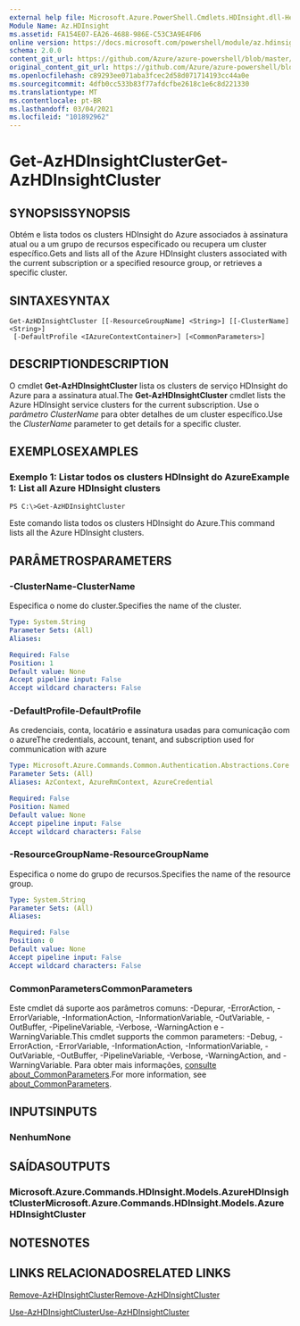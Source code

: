 ```yaml
---
external help file: Microsoft.Azure.PowerShell.Cmdlets.HDInsight.dll-Help.xml
Module Name: Az.HDInsight
ms.assetid: FA154E07-EA26-4688-986E-C53C3A9E4F06
online version: https://docs.microsoft.com/powershell/module/az.hdinsight/get-azhdinsightcluster
schema: 2.0.0
content_git_url: https://github.com/Azure/azure-powershell/blob/master/src/HDInsight/HDInsight/help/Get-AzHDInsightCluster.md
original_content_git_url: https://github.com/Azure/azure-powershell/blob/master/src/HDInsight/HDInsight/help/Get-AzHDInsightCluster.md
ms.openlocfilehash: c89293ee071aba3fcec2d58d071714193cc44a0e
ms.sourcegitcommit: 4dfb0cc533b83f77afdcfbe2618c1e6c8d221330
ms.translationtype: MT
ms.contentlocale: pt-BR
ms.lasthandoff: 03/04/2021
ms.locfileid: "101892962"
---
```

# <span data-ttu-id="cbc3f-101">Get-AzHDInsightCluster</span><span class="sxs-lookup"><span data-stu-id="cbc3f-101">Get-AzHDInsightCluster</span></span>

## <span data-ttu-id="cbc3f-102">SYNOPSIS</span><span class="sxs-lookup"><span data-stu-id="cbc3f-102">SYNOPSIS</span></span>
<span data-ttu-id="cbc3f-103">Obtém e lista todos os clusters HDInsight do Azure associados à assinatura atual ou a um grupo de recursos especificado ou recupera um cluster específico.</span><span class="sxs-lookup"><span data-stu-id="cbc3f-103">Gets and lists all of the Azure HDInsight clusters associated with the current subscription or a specified resource group, or retrieves a specific cluster.</span></span>

## <span data-ttu-id="cbc3f-104">SINTAXE</span><span class="sxs-lookup"><span data-stu-id="cbc3f-104">SYNTAX</span></span>

```
Get-AzHDInsightCluster [[-ResourceGroupName] <String>] [[-ClusterName] <String>]
 [-DefaultProfile <IAzureContextContainer>] [<CommonParameters>]
```

## <span data-ttu-id="cbc3f-105">DESCRIPTION</span><span class="sxs-lookup"><span data-stu-id="cbc3f-105">DESCRIPTION</span></span>
<span data-ttu-id="cbc3f-106">O cmdlet **Get-AzHDInsightCluster** lista os clusters de serviço HDInsight do Azure para a assinatura atual.</span><span class="sxs-lookup"><span data-stu-id="cbc3f-106">The **Get-AzHDInsightCluster** cmdlet lists the Azure HDInsight service clusters for the current subscription.</span></span>
<span data-ttu-id="cbc3f-107">Use o *parâmetro ClusterName* para obter detalhes de um cluster específico.</span><span class="sxs-lookup"><span data-stu-id="cbc3f-107">Use the *ClusterName* parameter to get details for a specific cluster.</span></span>

## <span data-ttu-id="cbc3f-108">EXEMPLOS</span><span class="sxs-lookup"><span data-stu-id="cbc3f-108">EXAMPLES</span></span>

### <span data-ttu-id="cbc3f-109">Exemplo 1: Listar todos os clusters HDInsight do Azure</span><span class="sxs-lookup"><span data-stu-id="cbc3f-109">Example 1: List all Azure HDInsight clusters</span></span>
```
PS C:\>Get-AzHDInsightCluster
```

<span data-ttu-id="cbc3f-110">Este comando lista todos os clusters HDInsight do Azure.</span><span class="sxs-lookup"><span data-stu-id="cbc3f-110">This command lists all the Azure HDInsight clusters.</span></span>

## <span data-ttu-id="cbc3f-111">PARÂMETROS</span><span class="sxs-lookup"><span data-stu-id="cbc3f-111">PARAMETERS</span></span>

### <span data-ttu-id="cbc3f-112">-ClusterName</span><span class="sxs-lookup"><span data-stu-id="cbc3f-112">-ClusterName</span></span>
<span data-ttu-id="cbc3f-113">Especifica o nome do cluster.</span><span class="sxs-lookup"><span data-stu-id="cbc3f-113">Specifies the name of the cluster.</span></span>

```yaml
Type: System.String
Parameter Sets: (All)
Aliases:

Required: False
Position: 1
Default value: None
Accept pipeline input: False
Accept wildcard characters: False
```

### <span data-ttu-id="cbc3f-114">-DefaultProfile</span><span class="sxs-lookup"><span data-stu-id="cbc3f-114">-DefaultProfile</span></span>
<span data-ttu-id="cbc3f-115">As credenciais, conta, locatário e assinatura usadas para comunicação com o azure</span><span class="sxs-lookup"><span data-stu-id="cbc3f-115">The credentials, account, tenant, and subscription used for communication with azure</span></span>

```yaml
Type: Microsoft.Azure.Commands.Common.Authentication.Abstractions.Core.IAzureContextContainer
Parameter Sets: (All)
Aliases: AzContext, AzureRmContext, AzureCredential

Required: False
Position: Named
Default value: None
Accept pipeline input: False
Accept wildcard characters: False
```

### <span data-ttu-id="cbc3f-116">-ResourceGroupName</span><span class="sxs-lookup"><span data-stu-id="cbc3f-116">-ResourceGroupName</span></span>
<span data-ttu-id="cbc3f-117">Especifica o nome do grupo de recursos.</span><span class="sxs-lookup"><span data-stu-id="cbc3f-117">Specifies the name of the resource group.</span></span>

```yaml
Type: System.String
Parameter Sets: (All)
Aliases:

Required: False
Position: 0
Default value: None
Accept pipeline input: False
Accept wildcard characters: False
```

### <span data-ttu-id="cbc3f-118">CommonParameters</span><span class="sxs-lookup"><span data-stu-id="cbc3f-118">CommonParameters</span></span>
<span data-ttu-id="cbc3f-119">Este cmdlet dá suporte aos parâmetros comuns: -Depurar, -ErrorAction, -ErrorVariable, -InformationAction, -InformationVariable, -OutVariable, -OutBuffer, -PipelineVariable, -Verbose, -WarningAction e -WarningVariable.</span><span class="sxs-lookup"><span data-stu-id="cbc3f-119">This cmdlet supports the common parameters: -Debug, -ErrorAction, -ErrorVariable, -InformationAction, -InformationVariable, -OutVariable, -OutBuffer, -PipelineVariable, -Verbose, -WarningAction, and -WarningVariable.</span></span> <span data-ttu-id="cbc3f-120">Para obter mais informações, [consulte about_CommonParameters](http://go.microsoft.com/fwlink/?LinkID=113216).</span><span class="sxs-lookup"><span data-stu-id="cbc3f-120">For more information, see [about_CommonParameters](http://go.microsoft.com/fwlink/?LinkID=113216).</span></span>

## <span data-ttu-id="cbc3f-121">INPUTS</span><span class="sxs-lookup"><span data-stu-id="cbc3f-121">INPUTS</span></span>

### <span data-ttu-id="cbc3f-122">Nenhum</span><span class="sxs-lookup"><span data-stu-id="cbc3f-122">None</span></span>

## <span data-ttu-id="cbc3f-123">SAÍDAS</span><span class="sxs-lookup"><span data-stu-id="cbc3f-123">OUTPUTS</span></span>

### <span data-ttu-id="cbc3f-124">Microsoft.Azure.Commands.HDInsight.Models.AzureHDInsightCluster</span><span class="sxs-lookup"><span data-stu-id="cbc3f-124">Microsoft.Azure.Commands.HDInsight.Models.AzureHDInsightCluster</span></span>

## <span data-ttu-id="cbc3f-125">NOTES</span><span class="sxs-lookup"><span data-stu-id="cbc3f-125">NOTES</span></span>

## <span data-ttu-id="cbc3f-126">LINKS RELACIONADOS</span><span class="sxs-lookup"><span data-stu-id="cbc3f-126">RELATED LINKS</span></span>

[<span data-ttu-id="cbc3f-127">Remove-AzHDInsightCluster</span><span class="sxs-lookup"><span data-stu-id="cbc3f-127">Remove-AzHDInsightCluster</span></span>](./Remove-AzHDInsightCluster.md)

[<span data-ttu-id="cbc3f-128">Use-AzHDInsightCluster</span><span class="sxs-lookup"><span data-stu-id="cbc3f-128">Use-AzHDInsightCluster</span></span>](./Use-AzHDInsightCluster.md)


